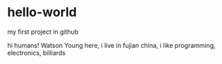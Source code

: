 # hello-world
my first project in github

hi humans!
Watson Young here, i live in fujian china, i like programming, electronics, billiards
